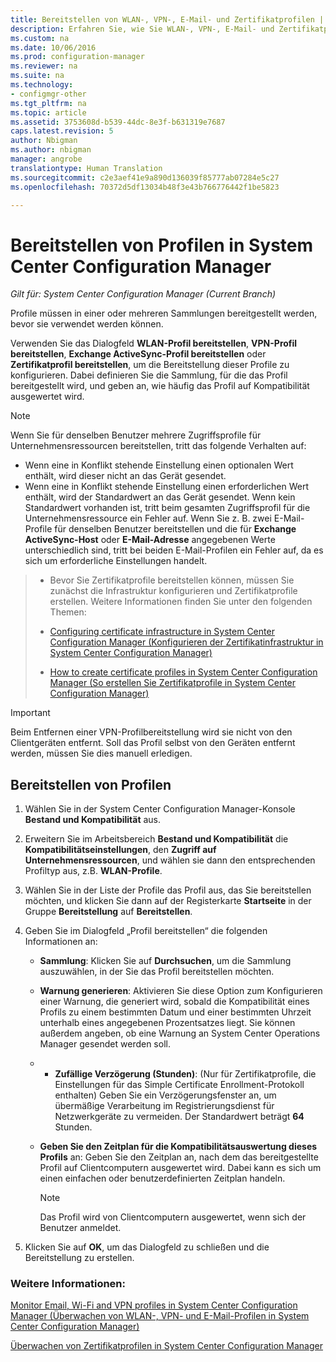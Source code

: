 ```yaml
---
title: Bereitstellen von WLAN-, VPN-, E-Mail- und Zertifikatprofilen | Microsoft-Dokumentation
description: Erfahren Sie, wie Sie WLAN-, VPN-, E-Mail- und Zertifikatprofile in System Center Configuration Manager bereitstellen.
ms.custom: na
ms.date: 10/06/2016
ms.prod: configuration-manager
ms.reviewer: na
ms.suite: na
ms.technology:
- configmgr-other
ms.tgt_pltfrm: na
ms.topic: article
ms.assetid: 3753608d-b539-44dc-8e3f-b631319e7687
caps.latest.revision: 5
author: Nbigman
ms.author: nbigman
manager: angrobe
translationtype: Human Translation
ms.sourcegitcommit: c2e3aef41e9a890d136039f85777ab07284e5c27
ms.openlocfilehash: 70372d5df13034b48f3e43b766776442f1be5823

---
```

# <a name="deploy-profiles-in-system-center-configuration-manager"></a>Bereitstellen von Profilen in System Center Configuration Manager

*Gilt für: System Center Configuration Manager (Current Branch)*

Profile müssen in einer oder mehreren Sammlungen bereitgestellt werden, bevor sie verwendet werden können.  

 Verwenden Sie das Dialogfeld **WLAN-Profil bereitstellen**, **VPN-Profil bereitstellen**, **Exchange ActiveSync-Profil bereitstellen** oder **Zertifikatprofil bereitstellen**, um die Bereitstellung dieser Profile zu konfigurieren. Dabei definieren Sie die Sammlung, für die das Profil bereitgestellt wird, und geben an, wie häufig das Profil auf Kompatibilität ausgewertet wird.  

> [!NOTE]  
>  Wenn Sie für denselben Benutzer mehrere Zugriffsprofile für Unternehmensressourcen bereitstellen, tritt das folgende Verhalten auf:  
>   
>  -   Wenn eine in Konflikt stehende Einstellung einen optionalen Wert enthält, wird dieser nicht an das Gerät gesendet.  
> -   Wenn eine in Konflikt stehende Einstellung einen erforderlichen Wert enthält, wird der Standardwert an das Gerät gesendet. Wenn kein Standardwert vorhanden ist, tritt beim gesamten Zugriffsprofil für die Unternehmensressource ein Fehler auf. Wenn Sie z. B. zwei E-Mail-Profile für denselben Benutzer bereitstellen und die für **Exchange ActiveSync-Host** oder **E-Mail-Adresse** angegebenen Werte unterschiedlich sind, tritt bei beiden E-Mail-Profilen ein Fehler auf, da es sich um erforderliche Einstellungen handelt.  

> -   Bevor Sie Zertifikatprofile bereitstellen können, müssen Sie zunächst die Infrastruktur konfigurieren und Zertifikatprofile erstellen. Weitere Informationen finden Sie unter den folgenden Themen:  
>   
>  -   [Configuring certificate infrastructure in System Center Configuration Manager (Konfigurieren der Zertifikatinfrastruktur in System Center Configuration Manager)](certificate-infrastructure.md)  
> -   [How to create certificate profiles in System Center Configuration Manager (So erstellen Sie Zertifikatprofile in System Center Configuration Manager)](create-certificate-profiles.md)    

> [!IMPORTANT]  
>  Beim Entfernen einer VPN-Profilbereitstellung wird sie nicht von den Clientgeräten entfernt. Soll das Profil selbst von den Geräten entfernt werden, müssen Sie dies manuell erledigen.
>   

## <a name="deploying--profiles"></a>Bereitstellen von Profilen  


1.  Wählen Sie in der System Center Configuration Manager-Konsole **Bestand und Kompatibilität** aus.  

2.  Erweitern Sie im Arbeitsbereich **Bestand und Kompatibilität** die **Kompatibilitätseinstellungen**, den **Zugriff auf Unternehmensressourcen**, und wählen sie dann den entsprechenden Profiltyp aus, z.B. **WLAN-Profile**.  

3.  Wählen Sie in der Liste der Profile das Profil aus, das Sie bereitstellen möchten, und klicken Sie dann auf der Registerkarte **Startseite** in der Gruppe **Bereitstellung** auf **Bereitstellen**.  

4.  Geben Sie im Dialogfeld „Profil bereitstellen“ die folgenden Informationen an:  

    -   **Sammlung**: Klicken Sie auf **Durchsuchen**, um die Sammlung auszuwählen, in der Sie das Profil bereitstellen möchten.  

    -   **Warnung generieren**: Aktivieren Sie diese Option zum Konfigurieren einer Warnung, die generiert wird, sobald die Kompatibilität eines Profils zu einem bestimmten Datum und einer bestimmten Uhrzeit unterhalb eines angegebenen Prozentsatzes liegt. Sie können außerdem angeben, ob eine Warnung an System Center Operations Manager gesendet werden soll.  

    -   -   **Zufällige Verzögerung (Stunden)**: (Nur für Zertifikatprofile, die Einstellungen für das Simple Certificate Enrollment-Protokoll enthalten) Geben Sie ein Verzögerungsfenster an, um übermäßige Verarbeitung im Registrierungsdienst für Netzwerkgeräte zu vermeiden. Der Standardwert beträgt **64** Stunden.  

    -   **Geben Sie den Zeitplan für die Kompatibilitätsauswertung dieses <type>Profils** an: Geben Sie den Zeitplan an, nach dem das bereitgestellte Profil auf Clientcomputern ausgewertet wird. Dabei kann es sich um einen einfachen oder benutzerdefinierten Zeitplan handeln.  

        > [!NOTE]  
        >  Das Profil wird von Clientcomputern ausgewertet, wenn sich der Benutzer anmeldet.  

5.  Klicken Sie auf **OK**, um das Dialogfeld zu schließen und die Bereitstellung zu erstellen.

### <a name="see-also"></a>Weitere Informationen:  

[Monitor Email, Wi-Fi and VPN profiles in System Center Configuration Manager (Überwachen von WLAN-, VPN- und E-Mail-Profilen in System Center Configuration Manager)](monitor-wifi-email-vpn-profiles.md)

[Überwachen von Zertifikatprofilen in System Center Configuration Manager](monitor-certificate-profiles.md)



<!--HONumber=Dec16_HO3-->


